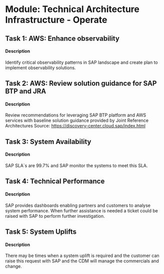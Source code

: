 
# Module: Technical Architecture Infrastructure - Operate
## Task 1: AWS: Enhance observability
#### Description
Identify critical observability patterns in SAP landscape and create plan to implement observability solutions. 

## Task 2: AWS: Review solution guidance for SAP BTP and JRA
#### Description
Review recommendations for leveraging SAP BTP platform and AWS services with baseline solution guidance provided by Joint Reference Architectures Source: https://discovery-center.cloud.sap/index.html

## Task 3: System Availability
#### Description
SAP SLA`s are 99.7% and SAP monitor the systems to meet this SLA.

## Task 4: Technical Performance
#### Description
SAP provides dashboards enabling partners and customers to analyse system performance. When further assistance is needed a ticket could be raised with SAP to perform further investigation.

## Task 5: System Uplifts
#### Description
There may be times when a system uplift is required and the customer can raise this request with SAP and the CDM will manage the commercials and change.
